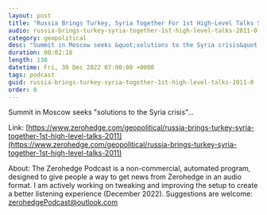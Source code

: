 ```yaml
---
layout: post
title: "Russia Brings Turkey, Syria Together For 1st High-Level Talks Since 2011"
audio: russia-brings-turkey-syria-together-1st-high-level-talks-2011-0
category: geopolitical
desc: "Summit in Moscow seeks &quot;solutions to the Syria crisis&quot;..."
duration: 00:02:18
length: 138
datetime: Fri, 30 Dec 2022 07:00:00 +0000
tags: podcast
guid: russia-brings-turkey-syria-together-1st-high-level-talks-2011-0
order: 0
---
```

Summit in Moscow seeks &quot;solutions to the Syria crisis&quot;...

Link: [https://www.zerohedge.com/geopolitical/russia-brings-turkey-syria-together-1st-high-level-talks-2011](https://www.zerohedge.com/geopolitical/russia-brings-turkey-syria-together-1st-high-level-talks-2011)

About: The Zerohedge Podcast is a non-commercial, automated program, designed to give people a way to get news from Zerohedge in an audio format.  I am actively working on tweaking and improving the setup to create a better listening experience (December 2022).  Suggestions are welcome: [zerohedgePodcast@outlook.com](mailto:zerohedgePodcast@outlook.com)